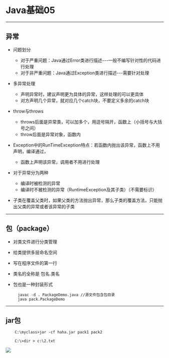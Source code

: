 # Java基础05  
<hr>     

## 异常   
* 问题划分
	* 对于严重问题：Java通过Error类进行描述---一般不编写针对性的代码进行处理
	* 对于非严重问题：Java通过Exception类进行描述---需要针对处理
	
 
* 多异常处理
	* 声明异常时，建议声明更为具体的异常，这样处理的可以更具体
	* 对方声明几个异常，就对应几个catch块，不要定义多余的catch块
* throw与throws
	* throws后面是异常类，可以加多个，用逗号隔开，函数上（小括号与大括号之间）
	* throw后面是异常对象，函数内
* Exception中的RunTimeException特点：若函数内抛出该异常，函数上不用声明，编译通过，
	* 函数上声明该异常，调用者不用进行处理

  
* 对于异常分为两种
	* 编译时被检测的异常
	* 编译时不被检测的异常（RuntimeException及其子类）（不需要标识） 

*  子类在覆盖父类时，如果父类的方法抛出异常，那么子类的覆盖方法，只能抛出父类的异常或者该异常的子类

<hr>     

## 包（package）  
* 对类文件进行分类管理
* 给类提供多层命名空间
* 写在程序文件的第一行
* 类名的全称是 包名.类名
* 包也是一种封装形式
  
		javac -d . PackageDemo.java //源文件包含包目录
		java pack.PackageDemo 
<hr>     

## jar包  

		C:\myclass>jar -cf haha.jar pack1 pack2  
  
		C:\>dir > c:\2.txt  
![](https://i.imgur.com/i7lHHow.jpg)  
  

